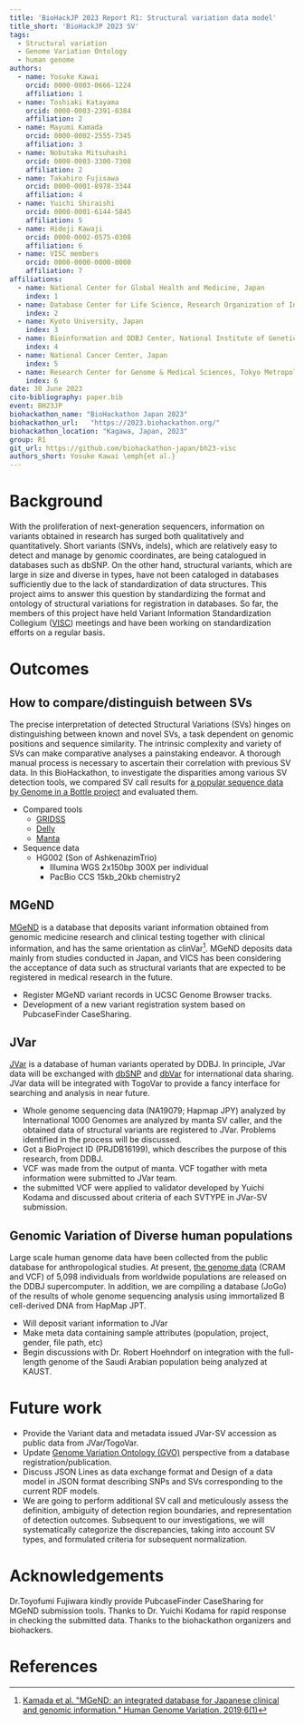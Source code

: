 ```yaml
---
title: 'BioHackJP 2023 Report R1: Structural variation data model'
title_short: 'BioHackJP 2023 SV'
tags:
  - Structural variation
  - Genome Variation Ontology
  - human genome
authors:
  - name: Yosuke Kawai
    orcid: 0000-0003-0666-1224
    affiliation: 1
  - name: Toshiaki Katayama
    orcid: 0000-0003-2391-0384
    affiliation: 2
  - name: Mayumi Kamada
    orcid: 0000-0002-2555-7345
    affiliation: 3
  - name: Nobutaka Mitsuhashi
    orcid: 0000-0003-3300-7308
    affiliation: 2
  - name: Takahiro Fujisawa
    orcid: 0000-0001-8978-3344
    affiliation: 4
  - name: Yuichi Shiraishi
    orcid: 0000-0001-6144-5845
    affiliation: 5
  - name: Hideji Kawaji
    orcid: 0000-0002-0575-0308
    affiliation: 6
  - name: VISC members
    orcid: 0000-0000-0000-0000
    affiliation: 7
affiliations:
  - name: National Center for Global Health and Medicine, Japan
    index: 1
  - name: Database Center for Life Science, Research Organization of Information and Systems, Japan
    index: 2
  - name: Kyoto University, Japan
    index: 3
  - name: Bioinformation and DDBJ Center, National Institute of Genetics, Japan
    index: 4
  - name: National Cancer Center, Japan
    index: 5
  - name: Research Center for Genome & Medical Sciences, Tokyo Metropolitan Institute of Medical Science, Japan
    index: 6
date: 30 June 2023
cito-bibliography: paper.bib
event: BH23JP
biohackathon_name: "BioHackathon Japan 2023"
biohackathon_url:   "https://2023.biohackathon.org/"
biohackathon_location: "Kagawa, Japan, 2023"
group: R1
git_url: https://github.com/biohackathon-japan/bh23-visc
authors_short: Yosuke Kawai \emph{et al.}
---
```


# Background

With the proliferation of next-generation sequencers, information on variants obtained in research has surged both qualitatively and quantitatively. Short variants (SNVs, indels), which are relatively easy to detect and manage by genomic coordinates, are being catalogued in databases such as dbSNP. On the other hand, structural variants, which are large in size and diverse in types, have not been cataloged in databases sufficiently due to the lack of standardization of data structures. This project aims to answer this question by standardizing the format and ontology of structural variations for registration in databases. So far, the members of this project have held Variant Information Standardization Collegium ([VISC](https://github.com/dbcls/visc)) meetings and have been working on standardization efforts on a regular basis.

# Outcomes

## How to compare/distinguish between SVs
The precise interpretation of detected Structural Variations (SVs) hinges on distinguishing between known and novel SVs, a task dependent on genomic positions and sequence similarity. The intrinsic complexity and variety of SVs can make comparative analyses a painstaking endeavor. A thorough manual process is necessary to ascertain their correlation with previous SV data.
In this BioHackathon, to investigate the disparities among various SV detection tools, we compared SV call results for [a popular sequence data by Genome in a Bottle project](https://github.com/genome-in-a-bottle/giab_data_indexes) and evaluated them. 

- Compared tools
    - [GRIDSS](https://github.com/PapenfussLab/gridss)
    - [Delly](https://github.com/dellytools/delly)
    - [Manta](https://github.com/Illumina/manta)
- Sequence data
    - HG002 (Son of AshkenazimTrio)
        - Illumina WGS 2x150bp 300X per individual 
        - PacBio CCS 15kb_20kb chemistry2

## MGeND
[MGeND](https://mgend.ncgm.go.jp/) is a database that deposits variant information obtained from genomic medicine research and clinical testing together with clinical information, and has the same orientation as clinVar[^1]. MGeND deposits data mainly from studies conducted in Japan, and VICS has been considering the acceptance of data such as structural variants that are expected to be registered in medical research in the future.
- Register MGeND variant records in UCSC Genome Browser tracks. 
- Development of a new variant registration system based on PubcaseFinder CaseSharing.

## JVar
[JVar](https://www.ddbj.nig.ac.jp/jvar/index-e.html) is a database of human variants operated by DDBJ. In principle, JVar data will be exchanged with [dbSNP](https://www.ncbi.nlm.nih.gov/snp/) and [dbVar](https://www.ncbi.nlm.nih.gov/dbvar/) for international data sharing. JVar data will be integrated with TogoVar to provide a fancy interface for searching and analysis in near future.
- Whole genome sequencing data (NA19079; Hapmap JPY) analyzed by International 1000 Genomes are analyzed by manta SV caller, and the obtained data of structural variants are registered to JVar. Problems identified in the process will be discussed.
- Got a BioProject ID (PRJDB16199), which describes the purpose of this research, from DDBJ.
- VCF was made from the output of manta. VCF togather with meta information were submitted to JVar team.
- the submitted VCF were applied to validator developed by Yuichi Kodama and discussed about criteria of each SVTYPE in JVar-SV  submission.


## Genomic Variation of Diverse human populations
Large scale human genome data have been collected from the public database for anthropological studies. At present, [the genome data](https://sc.ddbj.nig.ac.jp/en/advanced_guides/advanced_guide_2023/#reanalysis-dataset-of-public-data-of-human-whole-genome-analysis) (CRAM and VCF) of 5,098 individuals from worldwide populations are released on the DDBJ supercomputer.
In addition, we are compiling a database (JoGo) of the results of whole genome sequencing analysis using immortalized B cell-derived DNA from HapMap JPT.
- Will deposit variant information to JVar
- Make meta data containing sample attributes (population, project, gender, file path, etc)
- Begin discussions with Dr. Robert Hoehndorf on integration with the full-length genome of the Saudi Arabian population being analyzed at KAUST.
 

# Future work
- Provide the Variant data and metadata issued JVar-SV accession as public data from JVar/TogoVar.
- Update [Genome Variation Ontology (GVO)](https://ceur-ws.org/Vol-3415/paper-22.pdf) perspective from a database registration/publication.
- Discuss JSON Lines as data exchange format and Design of a data model in JSON format describing SNPs and SVs corresponding to the current RDF models.
- We are going to perform additional SV call and meticulously assess the definition, ambiguity of detection region boundaries, and representation of detection outcomes. Subsequent to our investigations, we will systematically categorize the discrepancies, taking into account SV types, and formulated criteria for subsequent normalization.

# Acknowledgements

Dr.Toyofumi Fujiwara kindly provide PubcaseFinder CaseSharing for MGeND submission tools.
Thanks to Dr. Yuichi Kodama for rapid response in checking the submitted data.
Thanks to the biohackathon organizers and biohackers.

# References
[^1]: [Kamada et al. "MGeND: an integrated database for Japanese clinical and genomic information." Human Genome Variation. 2019;6(1)]([Link1](https://www.nature.com/articles/s41439-019-0084-4))
